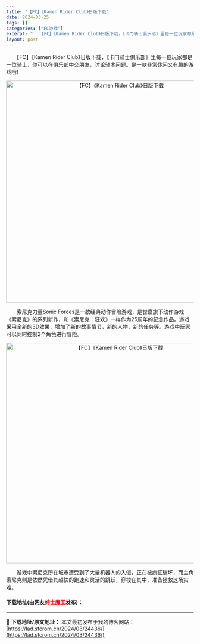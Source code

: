 ```yaml
---
title: "【FC】《Kamen Rider Club》日版下载"
date: 2024-03-25
tags: []
categories: ["FC游戏"]
excerpt: "　　【FC】《Kamen Rider Club》日版下载，《卡门骑士俱乐部》里每一位玩家都是一位骑士，你可以在俱乐部中交朋友，讨论骑术问题。是一款非常休闲又有趣的游戏哦! 　　索尼克力量Sonic Forces是一款经典动作冒险游戏，是世嘉旗下动作游戏《索尼克》的系列新作，和《索尼克：狂欢》一样作为&hellip;"
layout: post
---
```


 <p>　　【FC】《Kamen Rider Club》日版下载，《卡门骑士俱乐部》里每一位玩家都是一位骑士，你可以在俱乐部中交朋友，讨论骑术问题。是一款非常休闲又有趣的游戏哦!</p> <p align="center"><img align="" border="0" src="https://lad.sfcrom.cn/wp-content/uploads/2024/03/20240325_660193ff1df1d.png" width="596" alt="【FC】《Kamen Rider Club》日版下载" /></p> <p>　　索尼克力量Sonic Forces是一款经典动作冒险游戏，是世嘉旗下动作游戏《索尼克》的系列新作，和《索尼克：狂欢》一样作为25周年的纪念作品。游戏采用全新的3D效果，增加了新的故事情节，新的人物，新的任务等。游戏中玩家可以同时控制2个角色进行冒险。</p> <p align="center"><img align="" border="0" src="https://lad.sfcrom.cn/wp-content/uploads/2024/03/20240325_66019400ab619.png" width="592" alt="【FC】《Kamen Rider Club》日版下载" /></p> <p>　　游戏中索尼克所在城市遭受到了大量机器人的入侵，正在被疯狂破坏，而主角索尼克则是依然凭借其超快的跑速和灵活的跳跃，穿梭在其中，准备拯救这场灾难。</p> <p><h4>下载地址(由网友<font color="red">绅士魔王</font>发布)：</h4></p> 

---
📖 **下载地址/原文地址：** 本文最初发布于我的博客网站：[https://lad.sfcrom.cn/2024/03/24436/](https://lad.sfcrom.cn/2024/03/24436/)
